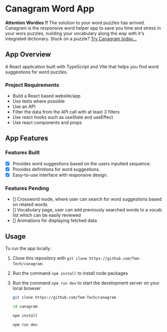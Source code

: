 # **Canagram Word App**

**Attention Wordies !!**
The solution to your word puzzles has arrived. Canagram is the responsive word helper app to save you time and stress in your wors puzzles, nuilding your vocabulary along the way with it's integrated dictionary. Stuck on a puzzle? [Try Canagram today...](https://tem-tech.github.io/canagram/)



## App Overview
A React application built with TypeScript and Vite that helps you find word suggestions for word puzzles.

### Project Requirements
- Build a React based website/app
- Use tests where possible
- Use an API
- Filter the data from the API call with at least 3 filters
- Use react hooks such as useState and useEffect
- Use react components and props

## App Features
### Features Built
- [x] Provides word suggestions based on the users inputted sequence.
- [x] Provides definitions for word suggestions.
- [x] Easy-to-use interface with responsive design.

### Features Pending
- [] Crossword mode, where user can search for word suggestions based on related words
- [] Vocabulary page, user can add previously searched words to a vocab list which can be easily reviewed
- [] Animations for displaying fetched data

## Usage

To run the app locally:

1. Clone this repository with `git clone https://github.com/Tem-Tech/canagram`:
2. Run the command `npm install` to install node packages
3. Run the command `npm run dev` to start the development server on your local browser


   ```bash
   git clone https://github.com/Tem-Tech/canagram

   cd canagram

   npm install

   npm run dev
   ```
